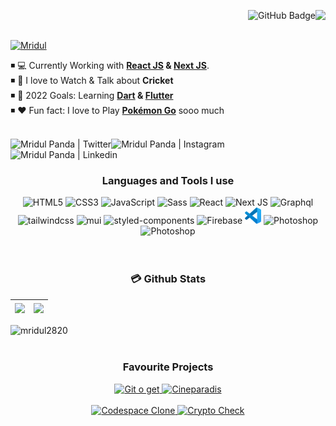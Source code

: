 [<img align="right" src="https://visitor-badge.glitch.me/badge?page_id=mridul2820.mridul2820" />][myprofile]
[<img align="right" src="https://img.shields.io/github/followers/mridul2820?label=Followers&style=social" alt="GitHub Badge" />][githubfollowers]

<br />
<br />

[<img src="https://res.cloudinary.com/dbxcernxw/image/upload/v1653556868/Mridul2820%20-%20Github/Mridul_-Github_banner_1_wzp1ws.png" alt="Mridul">][mridultech]

◾ 💻 Currently Working with **[React JS][react] & [Next JS][nextjs]**.
<br/>
◾ 🏏 I love to Watch & Talk about **Cricket**
<br/>
◾ 🥅 2022 Goals: Learning **[Dart][dart] & [Flutter][flutter]**
<br/>
◾ ❤ Fun fact: I love to Play **[Pokémon Go](https://pokemongolive.com)** sooo much
<br/>
<br/>

[<img align="left" alt="Mridul Panda | Twitter" src="https://res.cloudinary.com/dbxcernxw/image/upload/v1653581812/Mridul2820%20-%20Github/twitter_hqnx74.svg" />][twitter]
[<img align="left" alt="Mridul Panda | Instagram" src="https://res.cloudinary.com/dbxcernxw/image/upload/v1653581812/Mridul2820%20-%20Github/instagram_sen8xm.svg" />][instagram]
[<img align="left" alt="Mridul Panda | Linkedin" src="https://res.cloudinary.com/dbxcernxw/image/upload/v1653581812/Mridul2820%20-%20Github/linkedin_lttshj.svg" />][linkedin]

<br/>
<br/>

<div align="center"> 
  <h3>Languages and Tools I use</h3>
</div>

<div align="center"> 
  <img alt="HTML5" width="33px" src="https://mridul2820.github.io/github-assets/assets/tech/html-5.svg" />
  <img alt="CSS3" width="33px" src="https://mridul2820.github.io/github-assets/assets/tech/css.svg" />
  <img alt="JavaScript" width="25px" src="https://mridul2820.github.io/github-assets/assets/tech/js.png" />
  <img alt="Sass" width="33px" src="https://mridul2820.github.io/github-assets/assets/tech/sass.svg" />
  <img alt="React" width="33px" src="https://mridul2820.github.io/github-assets/assets/tech/react.svg" />
  <img alt="Next JS" width="33px" src="https://mridul2820.github.io/github-assets/assets/tech/next-js.svg" />
  <img alt="Graphql" width="33px" src="https://mridul2820.github.io/github-assets/assets/tech/graphql.png" />
  <img alt="tailwindcss" width="33px" src="https://mridul2820.github.io/github-assets/assets/tech/tailwindcss.svg" />
  <img alt="mui" width="33px" src="https://mridul2820.github.io/github-assets/assets/tech/mui.png" />
  <img alt="styled-components" width="28px" src="https://mridul2820.github.io/github-assets/assets/tech/styled-components.png" />
  <img alt="Firebase" width="36px" src="https://mridul2820.github.io/github-assets/assets/tech/firebase.png" />
  <img alt="Visual Studio Code" width="26px" src="https://raw.githubusercontent.com/github/explore/80688e429a7d4ef2fca1e82350fe8e3517d3494d/topics/visual-studio-code/visual-studio-code.png" />
  <img alt="Photoshop" width="26px" src="https://upload.wikimedia.org/wikipedia/commons/thumb/a/af/Adobe_Photoshop_CC_icon.svg/1200px-Adobe_Photoshop_CC_icon.svg.png"/>
  <img alt="Photoshop" width="26px" src="https://upload.wikimedia.org/wikipedia/commons/thumb/4/40/Adobe_Premiere_Pro_CC_icon.svg/1200px-Adobe_Premiere_Pro_CC_icon.svg.png"/>
</div>

<br/>
<br />

<div align="center"> 
  <h3>💳 Github Stats</h3>
</div>

| <img align="center" src="https://mridul-github-readme-stats.vercel.app/api?username=Mridul2820&show_icons=true&include_all_commits=true&theme=buefy&hide_border=true" /> | <img align="center" src="https://mridul-github-readme-stats.vercel.app/api/top-langs/?username=Mridul2820&layout=compact&theme=buefy&hide_border=true" /> |
| ------------------------------------------------------------------------------------------------------------------------------------------------------------------------ | --------------------------------------------------------------------------------------------------------------------------------------------------------- |

<div><img align="center" src="https://github-readme-streak-stats.herokuapp.com/?user=mridul2820&" alt="mridul2820" width="500" /></div>

<br />

<div align="center"> 
  <h3>Favourite Projects</h3>
</div>

<div align="center"> 
  <a href="https://github.com/Mridul2820/git-o-get">
    <img width="400" alt="Git o get" src="https://res.cloudinary.com/dbxcernxw/image/upload/v1653569832/Mridul2820%20-%20Github/git_o_get_hzrymn.png" />
  </a>
  <a href="https://github.com/Mridul2820/cineparadis">
    <img width="400" alt="Cineparadis" src="https://res.cloudinary.com/dbxcernxw/image/upload/v1653569833/Mridul2820%20-%20Github/cineparadis_fkkttg.png" />
  </a>
</div>
<br/>
<div align="center"> 
  <a href="https://github.com/Mridul2820/github-codespaces-clone">
    <img width="400" alt="Codespace Clone" src="https://res.cloudinary.com/dbxcernxw/image/upload/v1653569833/Mridul2820%20-%20Github/codespaces_clone_tgfkqx.png" />
  </a>
  <a href="https://github.com/Mridul2820/crypto-check">
    <img width="400" alt="Crypto Check" src="https://res.cloudinary.com/dbxcernxw/image/upload/v1653569832/Mridul2820%20-%20Github/crypto_check_pwguob.png" />
  </a>
</div>


[myprofile]: https://github.com/Mridul2820
[githubfollowers]: https://github.com/mridul2820?tab=followers
[buymeacoffee]: https://www.buymeacoffee.com/Mriduls
[crichut]: https://www.facebook.com/crichutcricket/
[sportzhut]: https://www.sportzhut.com/
[facebook]: https://www.facebook.com/imridul2820
[instagram]: https://www.instagram.com/i_mridul
[twitter]: https://twitter.com/i_mridul
[linkedin]: https://www.linkedin.com/in/mridul2820/
[mridultech]: https://www.mridul.tech/
[react]: https://reactjs.org/
[nextjs]: https://nextjs.org/
[reactnative]: https://reactnative.dev/
[flutter]: https://flutter.dev/
[dart]: https://dart.dev/
